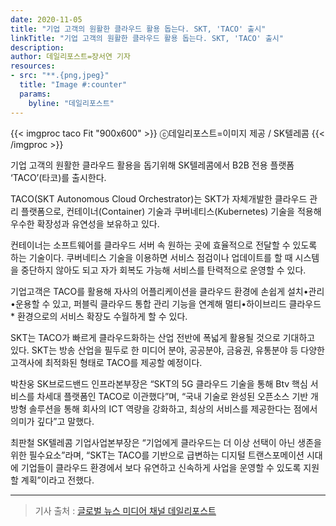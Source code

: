 ```yaml
---
date: 2020-11-05
title: "기업 고객의 원활한 클라우드 활용 돕는다. SKT, 'TACO' 출시"
linkTitle: "기업 고객의 원활한 클라우드 활용 돕는다. SKT, 'TACO' 출시"
description:
author: 데일리포스트=장서연 기자
resources:
- src: "**.{png,jpeg}"
  title: "Image #:counter"
  params:
    byline: "데일리포스트"
---
```


{{< imgproc taco Fit "900x600" >}}
ⓒ데일리포스트=이미지 제공 / SK텔레콤
{{< /imgproc >}}

기업 고객의 원활한 클라우드 활용을 돕기위해 SK텔레콤에서 B2B 전용 플랫폼 ‘TACO’(타코)를 출시한다.

TACO(SKT Autonomous Cloud Orchestrator)는 SKT가 자체개발한 클라우드 관리 플랫폼으로, 컨테이너(Container) 기술과 쿠버네티스(Kubernetes) 기술을 적용해 우수한 확장성과 유연성을 보유하고 있다.

컨테이너는 소프트웨어를 클라우드 서버 속 원하는 곳에 효율적으로 전달할 수 있도록 하는 기술이다. 쿠버네티스 기술을 이용하면 서비스 점검이나 업데이트를 할 때 시스템을 중단하지 않아도 되고 자가 회복도 가능해 서비스를 탄력적으로 운영할 수 있다.

기업고객은 TACO를 활용해 자사의 어플리케이션을 클라우드 환경에 손쉽게 설치•관리•운용할 수 있고, 퍼블릭 클라우드 통합 관리 기능을 연계해 멀티•하이브리드 클라우드* 환경으로의 서비스 확장도 수월하게 할 수 있다.

SKT는 TACO가 빠르게 클라우드화하는 산업 전반에 폭넓게 활용될 것으로 기대하고 있다. SKT는 방송 산업을 필두로 한 미디어 분야, 공공분야, 금융권, 유통분야 등 다양한 고객사에 최적화된 형태로 TACO를 제공할 예정이다.

박찬웅 SK브로드밴드 인프라본부장은 “SKT의 5G 클라우드 기술을 통해 Btv 핵심 서비스를 차세대 플랫폼인 TACO로 이관했다”며, “국내 기술로 완성된 오픈소스 기반 개방형 솔루션을 통해 회사의 ICT 역량을 강화하고, 최상의 서비스를 제공한다는 점에서 의미가 깊다”고 말했다.

최판철 SK텔레콤 기업사업본부장은 “기업에게 클라우드는 더 이상 선택이 아닌 생존을 위한 필수요소”라며, “SKT는 TACO를 기반으로 급변하는 디지털 트랜스포메이션 시대에 기업들이 클라우드 환경에서 보다 유연하고 신속하게 사업을 운영할 수 있도록 지원할 계획”이라고 전했다.

---
> 기사 출처 : [글로벌 뉴스 미디어 채널 데일리포스트](https://www.thedailypost.kr/news/articleView.html?idxno=77236)
